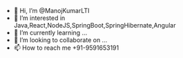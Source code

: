 - 👋 Hi, I’m @ManojKumarLTI
- 👀 I’m interested in Java,React,NodeJS,SpringBoot,SpringHibernate,Angular
- 🌱 I’m currently learning ...
- 💞️ I’m looking to collaborate on ...
- 📫 How to reach me +91-9591653191
<!---
ManojKumarLTI/ManojKumarLTI is a ✨ special ✨ repository because its `README.md` (this file) appears on your GitHub profile.
You can click the Preview link to take a look at your changes.
--->
